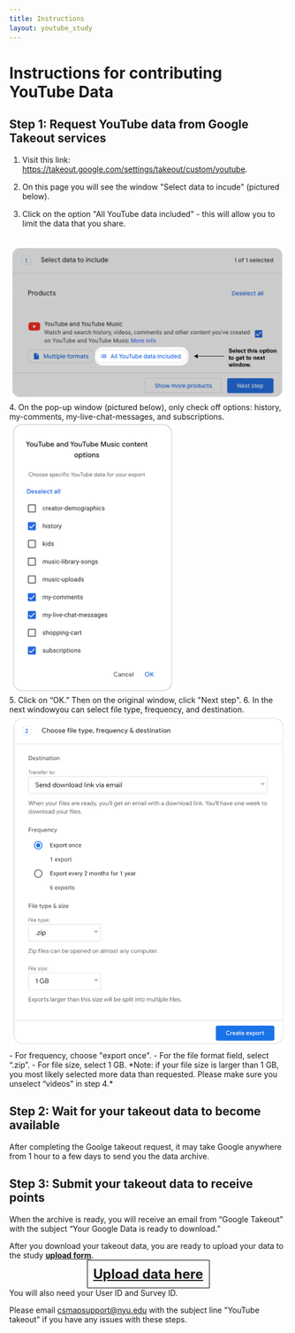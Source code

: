 ```yaml
---
title: Instructions
layout: youtube_study
---
```

<style>
ol li {padding-bottom:15px;}  
  
</style>  
# Instructions for contributing YouTube Data

## Step 1: Request YouTube data from Google Takeout services

1. Visit this link: <a href="https://takeout.google.com/settings/takeout/custom/youtube" target="new">https://takeout.google.com/settings/takeout/custom/youtube</a>.
2. On this page you will see the window "Select data to incude" (pictured below).
3. Click on the option "All YouTube data included" - this will allow you to limit the data that you share.<br/>
<img src="images/yt-select_options.png" width="500" style="margin:auto;">
4. On the pop-up window (pictured below), only check off options: history, my-comments, my-live-chat-messages, and subscriptions.<br/>
<img src="images/yt-what_to_select.png" width="300" style="margin:auto;"><br/>
5. Click on “OK.” Then on the original window, click "Next step".
6. In the next windowyou can select file type, frequency, and destination.<br/>
<img src="images/choose_file_type.png" width="600" style="margin:auto;"><br/>
- For frequency, choose "export once".
- For the file format field, select “.zip”.
- For file size, select 1 GB. 
*Note: if your file size is larger than 1 GB, you most likely selected more data than requested. Please make sure you unselect “videos” in step 4.*

## Step 2: Wait for your takeout data to become available
After completing the Goolge takeout request, it may take Google anywhere from 1 hour to a few days to send you the data archive.


## Step 3: Submit your takeout data to receive points
When the archive is ready, you will receive an email from “Google Takeout” with the subject “Your Google Data is ready to download.”

After you download your takeout data, you are ready to upload your data to the study <a href="https://www.csmapsurveys.org/youtube_takeout.html" style="font-weight:bold;">upload form</a>.
<a href="https://www.csmapsurveys.org/youtube_takeout.html" style="font-size:24px; display:block; width:200px; margin:auto; padding:10px; border:1px solid #000; font-weight:bold;">Upload data here</a>
You will also need your User ID and Survey ID.

Please email csmapsupport@nyu.edu with the subject line "YouTube takeout" if you have any issues with these steps.



